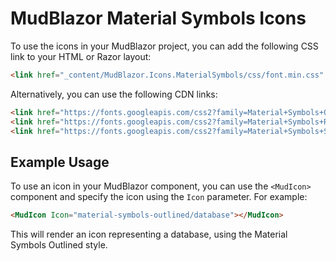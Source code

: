 # MudBlazor Material Symbols Icons

To use the icons in your MudBlazor project, you can add the following CSS link to your HTML or Razor layout:

```html
<link href="_content/MudBlazor.Icons.MaterialSymbols/css/font.min.css" rel="stylesheet" />
```

Alternatively, you can use the following CDN links:

```html
<link href="https://fonts.googleapis.com/css2?family=Material+Symbols+Outlined" rel="stylesheet" />
<link href="https://fonts.googleapis.com/css2?family=Material+Symbols+Rounded" rel="stylesheet" />
<link href="https://fonts.googleapis.com/css2?family=Material+Symbols+Sharp" rel="stylesheet" />
```

## Example Usage

To use an icon in your MudBlazor component, you can use the `<MudIcon>` component and specify the icon using the `Icon` parameter. For example:

```html
<MudIcon Icon="material-symbols-outlined/database"></MudIcon>
```

This will render an icon representing a database, using the Material Symbols Outlined style.